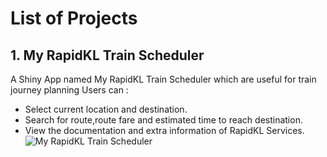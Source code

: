 # List of Projects

## 1. My RapidKL Train Scheduler
A Shiny App named My RapidKL Train Scheduler which are useful for train journey planning Users can :
- Select current location and destination.
- Search for route,route fare and estimated time to reach destination.
- View the documentation and extra information of RapidKL Services.
![My RapidKL Train Scheduler](/Images/MyRapidKL_Train_Scheduler.png)
